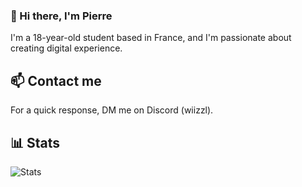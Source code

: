 ### 👋 Hi there, I'm Pierre

I'm a 18-year-old student based in France, and I'm passionate about creating digital experience.

## 📫 Contact me

For a quick response, DM me on Discord (wiizzl).

## 📊​ Stats

![Stats](https://github-readme-stats.vercel.app/api?username=wiizzl&theme=one_dark_pro)

